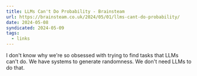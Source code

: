```yaml
---
title: LLMs Can't Do Probability - Brainsteam
url: https://brainsteam.co.uk/2024/05/01/llms-cant-do-probability/
date: 2024-05-08
syndicated: 2024-05-09
tags:
  - links
---
```


I don't know why we're so obsessed with trying to find tasks that LLMs can't do. We have systems to generate randomness. We don't need LLMs to do that.
